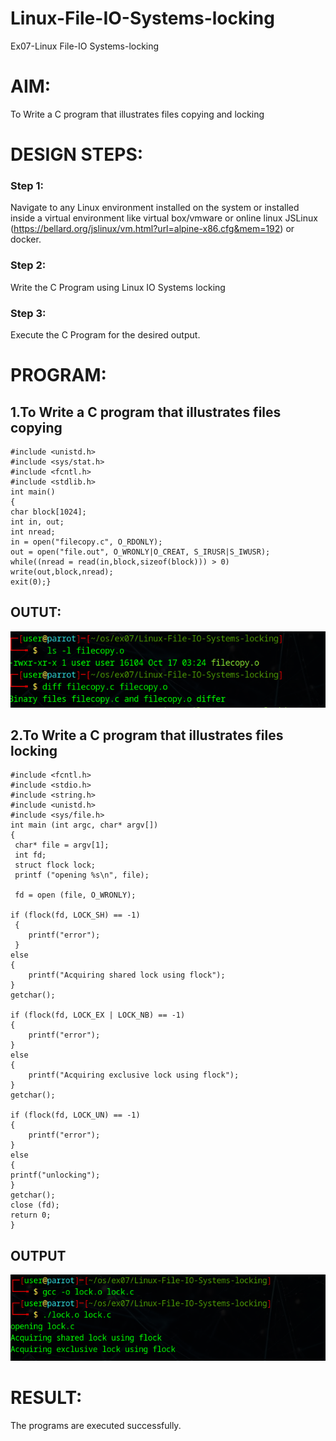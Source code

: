 # Linux-File-IO-Systems-locking
Ex07-Linux File-IO Systems-locking
# AIM:
To Write a C program that illustrates files copying and locking

# DESIGN STEPS:

### Step 1:

Navigate to any Linux environment installed on the system or installed inside a virtual environment like virtual box/vmware or online linux JSLinux (https://bellard.org/jslinux/vm.html?url=alpine-x86.cfg&mem=192) or docker.

### Step 2:

Write the C Program using Linux IO Systems locking

### Step 3:

Execute the C Program for the desired output. 

# PROGRAM:

## 1.To Write a C program that illustrates files copying 
```
#include <unistd.h>
#include <sys/stat.h>
#include <fcntl.h>
#include <stdlib.h>
int main()
{
char block[1024];
int in, out;
int nread;
in = open("filecopy.c", O_RDONLY);
out = open("file.out", O_WRONLY|O_CREAT, S_IRUSR|S_IWUSR);
while((nread = read(in,block,sizeof(block))) > 0)
write(out,block,nread);
exit(0);}

```

## OUTUT: 
![alt text](copy.png)



## 2.To Write a C program that illustrates files locking
```
#include <fcntl.h>
#include <stdio.h>
#include <string.h>
#include <unistd.h>
#include <sys/file.h>
int main (int argc, char* argv[])
{ 
 char* file = argv[1];
 int fd;
 struct flock lock;
 printf ("opening %s\n", file);

 fd = open (file, O_WRONLY);

if (flock(fd, LOCK_SH) == -1)
 {
    printf("error");
 }
else
{
    printf("Acquiring shared lock using flock");
}
getchar();

if (flock(fd, LOCK_EX | LOCK_NB) == -1) 
{
    printf("error");
}
else
{
    printf("Acquiring exclusive lock using flock");
}
getchar();

if (flock(fd, LOCK_UN) == -1) 
{
    printf("error");
}
else
{
printf("unlocking");
}
getchar();
close (fd);
return 0;
}

```



## OUTPUT

![alt text](lock.png)



# RESULT:
The programs are executed successfully.
